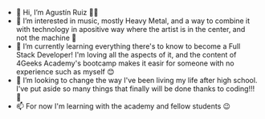 - 👋 Hi, I’m Agustín Ruiz 🥁🎸
- 👀 I’m interested in music, mostly Heavy Metal, and a way to combine it with technology in  apositive way where the artist is in the center, and not the machine 🤖 
- 🌱 I’m currently learning everything there's to know to become a Full Stack Developer! I'm loving all the aspects of it, and the content of 4Geeks Academy's bootcamp makes it easir for someone with no experience such as myself 😊
- 💞️ I’m looking to change the way I've been living my life after high school. I've put aside so many things that finally will be done thanks to coding!!! 🥳
- 📫 For now I'm learning with the academy and fellow students 😉

<!---
GoldenDrk/GoldenDrk is a ✨ special ✨ repository because its `README.md` (this file) appears on your GitHub profile.
You can click the Preview link to take a look at your changes.
--->
